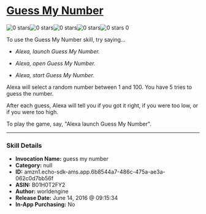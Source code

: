 # [Guess My Number](http://alexa.amazon.com/#skills/amzn1.echo-sdk-ams.app.6b8544a7-486c-475a-ae3a-062c0d7bb56f)
![0 stars](../../images/ic_star_border_black_18dp_1x.png)![0 stars](../../images/ic_star_border_black_18dp_1x.png)![0 stars](../../images/ic_star_border_black_18dp_1x.png)![0 stars](../../images/ic_star_border_black_18dp_1x.png)![0 stars](../../images/ic_star_border_black_18dp_1x.png) 0

To use the Guess My Number skill, try saying...

* *Alexa, launch Guess My Number.*

* *Alexa, open Guess My Number.*

* *Alexa, start Guess My Number.*

Alexa will select a random number between 1 and 100. You have 5 tries to guess the number.

After each guess, Alexa will tell you if you got it right, if you were too low, or if you were too high. 

To play the game, say, "Alexa launch Guess My Number".

***

### Skill Details

* **Invocation Name:** guess my number
* **Category:** null
* **ID:** amzn1.echo-sdk-ams.app.6b8544a7-486c-475a-ae3a-062c0d7bb56f
* **ASIN:** B01H0T2FY2
* **Author:** worldengine
* **Release Date:** June 14, 2016 @ 09:15:34
* **In-App Purchasing:** No
